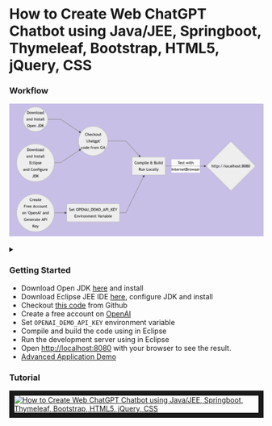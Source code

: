 # How to Create Web ChatGPT Chatbot  using Java/JEE, Springboot, Thymeleaf, Bootstrap, HTML5, jQuery, CSS
### Workflow

![Alt text](wf.png)

<details>

<summary></summary>

```mermaid
graph LR
A((Download<br/>and Install<br/>Open JDK)) --> F
B((Download<br/>and Install<br/>Eclipse<br/>and Configure<br/>JDK)) --> F
C(Set OPENAI_DEMO_API_KEY<br/>Environment Variable<br/>)
D((Create<br/>Free Account<br/>on 'OpenAI' and<br/>Generate API<br/>Key)) --> C
F((Checkout<br/>'chatgpt'<br/>code from Git)) --> G
C --> G[Compile & Build<br/>Run Locally]
G -- Test with<br/>InternetBrowser --> H{http://localhost:8080}
```
</details>

### Getting Started
<ul>
<li>Download Open JDK <a href="https://openjdk.org/">here</a> and install</li>
<li>Download Eclipse JEE IDE <a href="https://www.eclipse.org/downloads/packages/release/2022-12/r/eclipse-ide-enterprise-java-and-web-developers">here</a>, configure JDK and install</li>
<li>Checkout <a href="https://github.com/lalumastan/chatgpt.git">this code</a> from Github</li>
<li>Create a free account on <a href="https://openai.com/">OpenAI</a></li>
<li>Set <code>OPENAI_DEMO_API_KEY</code> environment variable </li>
<li>Compile and build the code using in Eclipse</li>
<li>Run the development server using in Eclipse</li>
<li>Open <a  href="http://localhost:8080">http://localhost:8080</a> with your browser to see the result.</li>
<li><a  href="https://aiweb-icsdiscover.vercel.app/">Advanced Application Demo</a></li>
</ul>

### Tutorial

<a  href="http://www.youtube.com/watch?feature=player_embedded&v=AlkpElvcUPU"  target="_blank"><img  src="http://img.youtube.com/vi/AlkpElvcUPU/0.jpg"  alt="How to Create Web ChatGPT Chatbot  using Java/JEE, Springboot, Thymeleaf, Bootstrap, HTML5, jQuery, CSS" width="240"  height="180"  border="10"  /></a>

